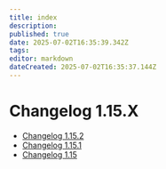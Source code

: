 ```yaml
---
title: index
description: 
published: true
date: 2025-07-02T16:35:39.342Z
tags: 
editor: markdown
dateCreated: 2025-07-02T16:35:37.144Z
---
```


# Changelog 1.15.X

*   [Changelog 1.15.2](changelog-1.15.2.md)
*   [Changelog 1.15.1](changelog-1.15.1.md)
*   [Changelog 1.15](changelog-1.15.md)

